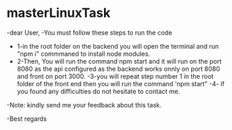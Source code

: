 # masterLinuxTask

  -dear User,
  -You must follow these steps to run the code
  - 1-in the root folder on the backend you will open the terminal and run "npm i" commmaned to install node modules.
 - 2-Then, You will run the command npm start and it will run on the port 8080 as the api configured as the backend works onnly on port 8080 and front on port 3000.
 -3-you will repeat step number 1 in the root folder of the front end then you will run the command 'npm start"
 -4- if you found any difficulties do not hesitate to contact me.

-Note: kindly send me your feedback about this task.

-Best regards

